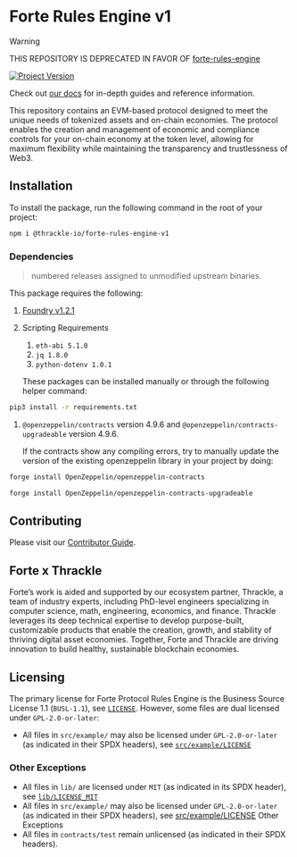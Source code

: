 # Forte Rules Engine v1
> [!WARNING]
> THIS REPOSITORY IS DEPRECATED IN FAVOR OF [forte-rules-engine](https://github.com/Forte-Service-Company-Ltd/forte-rules-engine)

[![Project Version][version-image]][version-url]

Check out [our docs](https://docs.forterulesengine.io) for in-depth guides and reference information.

This repository contains an EVM-based protocol designed to meet the unique needs of tokenized assets and on-chain economies. The protocol enables the creation and management of economic and compliance controls for your on-chain economy at the token level, allowing for maximum flexibility while maintaining the transparency and trustlessness of Web3.

[version-image]: https://img.shields.io/badge/Version-2.4.0-brightgreen?style=for-the-badge&logo=appveyor
[version-url]: https://github.com/thrackle-io/forte-rules-engine-v1

## Installation

To install the package, run the following command in the root of your project:

```bash
npm i @thrackle-io/forte-rules-engine-v1
```

### Dependencies

> numbered releases assigned to unmodified upstream binaries.

This package requires the following:

1.  [Foundry v1.2.1](https://github.com/foundry-rs/foundry?tab=readme-ov-file#installation)
 
2.  Scripting Requirements
    1.  `eth-abi 5.1.0`
    2.  `jq 1.8.0`
    3.  `python-dotenv 1.0.1`

    These packages can be installed manually or through the following helper command:

```bash
pip3 install -r requirements.txt
```

1. `@openzeppelin/contracts` version 4.9.6 and `@openzeppelin/contracts-upgradeable` version 4.9.6.

    If the contracts show any compiling errors, try to manually update the version of the existing openzeppelin library in your project by doing:

```bash
forge install OpenZeppelin/openzeppelin-contracts
```

```bash
forge install OpenZeppelin/openzeppelin-contracts-upgradeable
```

## Contributing

Please visit our [Contributor Guide](./CONTRIBUTING.md).

## Forte x Thrackle

Forte’s work is aided and supported by our ecosystem partner, Thrackle, a team of industry experts, including PhD-level engineers specializing in computer science, math, engineering, economics, and finance. Thrackle leverages its deep technical expertise to develop purpose-built, customizable products that enable the creation, growth, and stability of thriving digital asset economies. Together, Forte and Thrackle are driving innovation to build healthy, sustainable blockchain economies.

## Licensing

The primary license for Forte Protocol Rules Engine is the Business Source License 1.1 (`BUSL-1.1`), see [`LICENSE`](./LICENSE). However, some files are dual licensed under `GPL-2.0-or-later`:

- All files in `src/example/` may also be licensed under `GPL-2.0-or-later` (as indicated in their SPDX headers), see [`src/example/LICENSE`](./src/example/LICENSE)

### Other Exceptions

- All files in `lib/` are licensed under `MIT` (as indicated in its SPDX header), see [`lib/LICENSE_MIT`](lib/LICENSE_MIT)
- All files in `src/example/` may also be licensed under `GPL-2.0-or-later` (as indicated in their SPDX headers), see [src/example/LICENSE](src/example/LICENSE)
Other Exceptions
- All files in `contracts/test` remain unlicensed (as indicated in their SPDX headers).
